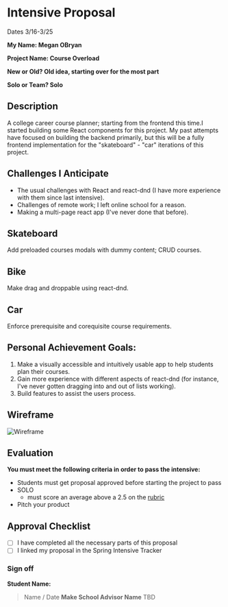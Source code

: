 # Intensive Proposal

Dates 3/16-3/25

**My Name: Megan OBryan** 


**Project Name: Course Overload** 


**New or Old? Old idea, starting over for the most part**


**Solo or Team? Solo**


## Description

A college career course planner; starting from the frontend this time.I started building some React components for this project. My past attempts have focused on building the backend primarily, but this will be a fully frontend implementation for the "skateboard" - "car" iterations of this project. 

## Challenges I Anticipate

 - The usual challenges with React and react-dnd (I have more experience with them since last intensive).
 - Challenges of remote work; I left online school for a reason.
 - Making a multi-page react app (I've never done that before).

## Skateboard

Add preloaded courses modals with dummy content; CRUD courses.

## Bike

Make drag and droppable using react-dnd.

## Car

Enforce prerequisite and corequisite course requirements.


## Personal Achievement Goals:

1. Make a visually accessible and intuitively usable app to help students plan their courses.
2. Gain more experience with different aspects of react-dnd (for instance, I've never gotten dragging into and out of lists working).
3. Build features to assist the users process.


## Wireframe

![Wireframe](https://docs.google.com/document/d/16fVVtZc8moCP3kCJesbgeazDsUjuyQRd5ONWP5VEWjY/edit?usp=sharing)


## Evaluation

**You must meet the following criteria in order to pass the intensive:**

- Students must get proposal approved before starting the project to pass
- SOLO 
    - must score an average above a 2.5 on the [rubric]
- Pitch your product

[rubric]:https://docs.google.com/document/d/1IOQDmohLBEBT-hyr-2vgw1mbZUNsq3fHxVfH0oRmVt0/edit


## Approval Checklist
- [ ] I have completed all the necessary parts of this proposal
- [ ] I linked my proposal in the Spring Intensive Tracker

### Sign off

**Student Name:**                
> Name / Date
**Make School Advisor Name**
> TBD